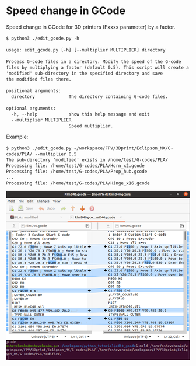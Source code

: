 # Speed change in GCode

Speed change in GCode for 3D printers (Fxxxx parameter) by a factor.


```
$ python3 ./edit_gcode.py -h

usage: edit_gcode.py [-h] [--multiplier MULTIPLIER] directory

Process G-code files in a directory. Modify the speed of the G-code files by multiplying a factor (default 0.5). This script will create a 'modified' sub-directory in the specified directory and save
the modified files there.

positional arguments:
  directory             The directory containing G-code files.

optional arguments:
  -h, --help            show this help message and exit
  --multiplier MULTIPLIER
                        Speed multiplier.

```
Example:
```
$ python3 ./edit_gcode.py ~/workspace/FPV/3Dprint/Eclipson_MX/G-codes/PLA/ --multiplier 0.5
The sub-directory 'modified' exists in /home/test/G-codes/PLA/
Processing file: /home/test/G-codes/PLA/Horn_x2.gcode
Processing file: /home/test/G-codes/PLA/Prop_hub.gcode
...
Processing file: /home/test/G-codes/PLA/Hinge_x16.gcode
```

![meld window](meld_modified.png)
